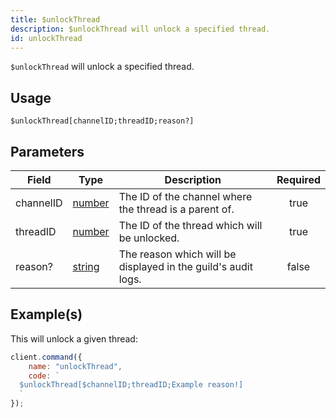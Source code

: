```yaml
---
title: $unlockThread
description: $unlockThread will unlock a specified thread.
id: unlockThread
---
```


`$unlockThread` will unlock a specified thread.

## Usage

```aoi
$unlockThread[channelID;threadID;reason?]
```

## Parameters

| Field     | Type                                                                                              | Description                                                   | Required |
| --------- | ------------------------------------------------------------------------------------------------- | ------------------------------------------------------------- | :------: |
| channelID | [number](https://developer.mozilla.org/en-US/docs/Web/JavaScript/Reference/Global_Objects/Number) | The ID of the channel where the thread is a parent of.        |   true   |
| threadID  | [number](https://developer.mozilla.org/en-US/docs/Web/JavaScript/Reference/Global_Objects/Number) | The ID of the thread which will be unlocked.                  |   true   |
| reason?   | [string](https://developer.mozilla.org/en-US/docs/Web/JavaScript/Reference/Global_Objects/String) | The reason which will be displayed in the guild's audit logs. |  false   |

## Example(s)

This will unlock a given thread:

```javascript
client.command({
    name: "unlockThread",
    code: `
  $unlockThread[$channelID;threadID;Example reason!]
  `
});
```
